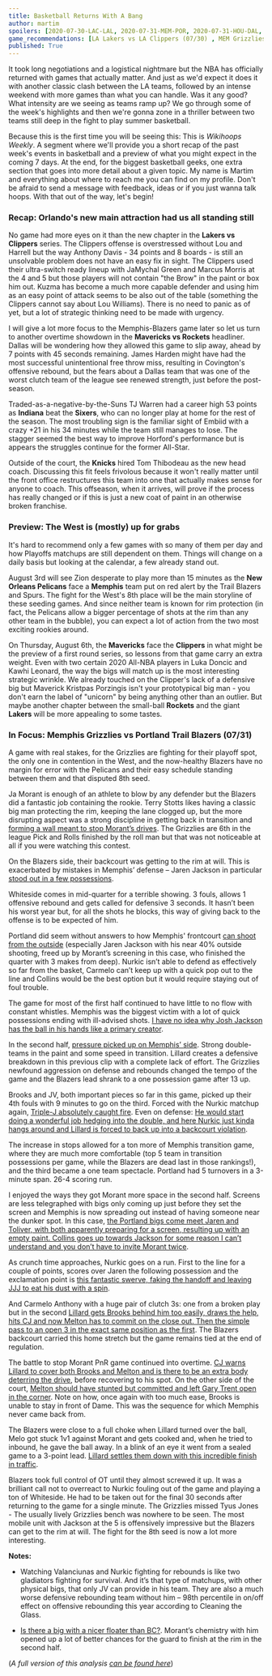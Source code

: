```yaml
---
title: Basketball Returns With A Bang
author: martim
spoilers: [2020-07-30-LAC-LAL, 2020-07-31-MEM-POR, 2020-07-31-HOU-DAL, 2020-07-31-PHI-IND]
game_recommendations: [LA Lakers vs LA Clippers (07/30) , MEM Grizzlies vs POR Trail Blazers (07/31)]
published: True
---
```


It took long negotiations and a logistical nightmare but the NBA has officially returned with games that actually matter. And just as we'd expect it does it with another classic clash between the LA teams, followed by an intense weekend with more games than what you can handle. Was it any good? What intensity are we seeing as teams ramp up? We go through some of the week's highlights and then we're gonna zone in a thriller between two teams still deep in the fight to play summer basketball. 

Because this is the first time you will be seeing this: This is _Wikihoops Weekly_. A segment where we'll provide you a short recap of the past week's events in basketball and a preview of what you might expect in the coming 7 days. At the end, for the biggest basketball geeks, one extra section that goes into more detail about a given topic. My name is Martim and everything about where to reach me you can find on my profile. Don't be afraid to send a message with feedback, ideas or if you just wanna talk hoops. With that out of the way, let's begin!

<!--spoilers-->

### Recap: Orlando's new main attraction had us all standing still

No game had more eyes on it than the new chapter in the **Lakers vs Clippers** series. The Clippers offense is overstressed without Lou and Harrell but the way Anthony Davis - 34 points and 8 boards - is still an unsolvable problem does not have an easy fix in sight. The Clippers used their ultra-switch ready lineup with JaMychal Green and Marcus Morris at the 4 and 5 but those players will not contain "the Brow" in the paint or box him out. Kuzma has become a much more capable defender and using him as an easy point of attack seems to be also out of the table (something the Clippers cannot say about Lou Williams). There is no need to panic as of yet, but a lot of strategic thinking need to be made with urgency.

I will give a lot more focus to the Memphis-Blazers game later so let us turn to another overtime showdown in the **Mavericks vs Rockets** headliner. Dallas will be wondering how they allowed this game to slip away, ahead by 7 points with 45 seconds remaining. James Harden might have had the most successful unintentional free throw miss, resulting in Covington's offensive rebound, but the fears about a Dallas team that was one of the worst clutch team of the league see renewed strength, just before the post-season.

Traded-as-a-negative-by-the-Suns TJ Warren had a career high 53 points as **Indiana** beat the **Sixers**, who can no longer play at home for the rest of the season. The most troubling sign is the familiar sight of Embiid with a crazy +21 in his 34 minutes while the team still manages to lose. The stagger seemed the best way to improve Horford's performance but is appears the struggles continue for the former All-Star.

Outside of the court, the **Knicks** hired Tom Thibodeau as the new head coach. Discussing this fit feels frivolous because it won't really matter until the front office restructures this team into one that actually makes sense for anyone to coach. This offseason, when it arrives, will prove if the process has really changed or if this is just a new coat of paint in an otherwise broken franchise.

### Preview: The West is (mostly) up for grabs

It's hard to recommend only a few games with so many of them per day and how Playoffs matchups are still dependent on them. Things will change on a daily basis but looking at the calendar, a few already stand out.

August 3rd will see Zion desperate to play more than 15 minutes as the **New Orleans Pelicans** face a **Memphis** team put on red alert by the Trail Blazers and Spurs. The fight for the West's 8th place will be the main storyline of these seeding games. And since neither team is known for rim protection (in fact, the Pelicans allow a bigger percentage of shots at the rim than any other team in the bubble), you can expect a lot of action from the two most exciting rookies around.

On Thursday, August 6th, the **Mavericks** face the **Clippers** in what might be the preview of a first round series, so lessons from that game carry an extra weight. Even with two certain 2020 All-NBA players in Luka Doncic and Kawhi Leonard, the way the bigs will match up is the most interesting strategic wrinkle. We already touched on the Clipper's lack of a defensive big but Maverick Kristpas Porzingis isn't your prototypical big man - you don't earn the label of "unicorn" by being anything other than an outlier. But maybe another chapter between the small-ball **Rockets** and the giant **Lakers** will be more appealing to some tastes.

### In Focus: Memphis Grizzlies vs Portland Trail Blazers (07/31)

A game with real stakes, for the Grizzlies are fighting for their playoff spot, the only one in contention in the West, and the now-healthy Blazers have no margin for error with the Pelicans and their easy schedule standing between them and that disputed 8th seed.

Ja Morant is enough of an athlete to blow by any defender but the Blazers did a fantastic job containing the rookie. Terry Stotts likes having a classic big man protecting the rim, keeping the lane clogged up, but the more disrupting aspect was a strong discipline in getting back in transition and [forming a wall meant to stop Morant’s drives](https://i.imgur.com/MX7eT5g.mp4). The Grizzlies are 6th in the league Pick and Rolls finished by the roll man but that was not noticeable at all if you were watching this contest.

On the Blazers side, their backcourt was getting to the rim at will. This is exacerbated by mistakes in Memphis’ defense – Jaren Jackson in particular [stood out in a few possessions](https://i.imgur.com/AztCZ9Q.mp4).

Whiteside comes in mid-quarter for a terrible showing. 3 fouls, allows 1 offensive rebound and gets called for defensive 3 seconds. It hasn’t been his worst year but, for all the shots he blocks, this way of giving back to the offense is to be expected of him.

Portland did seem without answers to how Memphis' frontcourt [can shoot from the outside](https://i.imgur.com/g5rCl5V.mp4) (especially Jaren Jackson with his near 40% outside shooting, freed up by Morant’s screening in this case, who finished the quarter with 3 makes from deep). Nurkic isn’t able to defend as effectively so far from the basket, Carmelo can’t keep up with a quick pop out to the line and Collins would be the best option but it would require staying out of foul trouble.

The game for most of the first half continued to have little to no flow with constant whistles. Memphis was the biggest victim with a lot of quick possessions ending with ill-advised shots. [I have no idea why Josh Jackson has the ball in his hands like a primary creator](https://i.imgur.com/BeZijRl.mp4). 

In the second half, [pressure picked up on Memphis’ side](https://i.imgur.com/6G0EAR2.mp4). Strong double-teams in the paint and some speed in transition. Lillard creates a defensive breakdown in this previous clip with a complete lack of effort. The Grizzlies newfound aggression on defense and rebounds changed the tempo of the game and the Blazers lead shrank to a one possession game after 13 up.

Brooks and JV, both important pieces so far in this game, picked up their 4th fouls with 9 minutes to go on the third. Forced with the Nurkic matchup again, [Triple-J absolutely caught fire](https://i.imgur.com/D9Ixk4E.mp4). Even on defense: [He would start doing a wonderful job hedging into the double, and here Nurkic just kinda hangs around and Lillard is forced to back up into a backcourt violation](https://i.imgur.com/5uPrxJN.mp4).

The increase in stops allowed for a ton more of Memphis transition game, where they are much more comfortable (top 5 team in transition possessions per game, while the Blazers are dead last in those rankings!), and the third became a one team spectacle. Portland had 5 turnovers in a 3-minute span. 26-4 scoring run.

I enjoyed the ways they got Morant more space in the second half. Screens are less telegraphed with bigs only coming up just before they set the screen and Memphis is now spreading out instead of having someone near the dunker spot. In this case, [the Portland bigs come meet Jaren and Toliver, with both apparently preparing for a screen, resulting up with an empty paint. Collins goes up towards Jackson for some reason I can’t understand and you don’t have to invite Morant twice](https://i.imgur.com/1xbYMCt.mp4).

As crunch time approaches, Nurkic goes on a run. First to the line for a couple of points, scores over Jaren the following possession and the exclamation point is [this fantastic swerve, faking the handoff and leaving JJJ to eat his dust with a spin](https://i.imgur.com/jvJWvrq.mp4).

And Carmelo Anthony with a huge pair of clutch 3s: one from a broken play but in the second [Lillard gets Brooks behind him too easily, draws the help, hits CJ and now Melton has to commit on the close out. Then the simple pass to an open 3 in the exact same position as the first](https://i.imgur.com/RXfhOos.mp4). The Blazers backcourt carried this home stretch but the game remains tied at the end of regulation.

The battle to stop Morant PnR game continued into overtime. [CJ warns Lillard to cover both Brooks and Melton and is there to be an extra body deterring the drive](https://i.imgur.com/WNBwa3U.mp4), before recovering to his spot. On the other side of the court, [Melton should have stunted but committed and left Gary Trent open in the corner](https://i.imgur.com/gethAVh.mp4). Note on how, once again with too much ease, Brooks is unable to stay in front of Dame. This was the sequence for which Memphis never came back from.

The Blazers were close to a full choke when Lillard turned over the ball, Melo got stuck 1v1 against Morant and gets cooked and, when he tried to inbound, he gave the ball away. In a blink of an eye it went from a sealed game to a 3-point lead. [Lillard settles them down with this incredible finish in traffic](https://i.imgur.com/gaQtyZW.mp4).

Blazers took full control of OT until they almost screwed it up. It was a brilliant call not to overreact to Nurkic fouling out of the game and playing a ton of Whiteside. He had to be taken out for the final 30 seconds after returning to the game for a single minute. The Grizzlies missed Tyus Jones - The usually lively Grizzlies bench was nowhere to be seen. The most mobile unit with Jackson at the 5 is offensively impressive but the Blazers can get to the rim at will. The fight for the 8th seed is now a lot more interesting.

**Notes:**

- Watching Valanciunas and Nurkic fighting for rebounds is like two gladiators fighting for survival. And it’s that type of matchups, with other physical bigs, that only JV can provide in his team. They are also a much worse defensive rebounding team without him – 98th percentile in on/off effect on offensive rebounding this year according to Cleaning the Glass.

- [Is there a big with a nicer floater than BC?](https://i.imgur.com/8ZFtD9O.mp4). Morant’s chemistry with him opened up a lot of better chances for the guard to finish at the rim in the second half.

(_A full version of this analysis [can be found here](https://atlantichoops.blogspot.com/2020/08/memphis-grizzlies-32-34-vs-portland.html)_)
